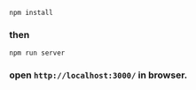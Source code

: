 ```
npm install
```

### then
```
npm run server
```

### open ``http://localhost:3000/`` in browser.